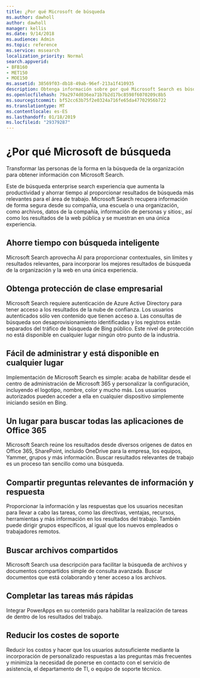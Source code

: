 ```yaml
---
title: ¿Por qué Microsoft de búsqueda
ms.author: dawholl
author: dawholl
manager: kellis
ms.date: 9/14/2018
ms.audience: Admin
ms.topic: reference
ms.service: mssearch
localization_priority: Normal
search.appverid:
- BFB160
- MET150
- MOE150
ms.assetid: 38569f03-db18-49ab-96ef-213a1f410935
description: Obtenga información sobre por qué Microsoft Search es búsqueda inteligente enterprise search para el área de trabajo moderno.
ms.openlocfilehash: 79a2974d036ea71b7b2d17bc8598f6070209c8b5
ms.sourcegitcommit: bf52cc63b75f2e0324a716fe65da47702956b722
ms.translationtype: MT
ms.contentlocale: es-ES
ms.lasthandoff: 01/18/2019
ms.locfileid: "29379287"
---
```

# <a name="why-microsoft-search"></a>¿Por qué Microsoft de búsqueda

Transformar las personas de la forma en la búsqueda de la organización para obtener información con Microsoft Search. 
  
Este de búsqueda enterprise search experiencia que aumenta la productividad y ahorrar tiempo al proporcionar resultados de búsqueda más relevantes para el área de trabajo. Microsoft Search recupera información de forma segura desde su compañía, una escuela o una organización, como archivos, datos de la compañía, información de personas y sitios:, así como los resultados de la web pública y se muestran en una única experiencia.
  
## <a name="save-time-with-intelligent-search"></a>Ahorre tiempo con búsqueda inteligente

Microsoft Search aprovecha AI para proporcionar contextuales, sin límites y resultados relevantes, para incorporar los mejores resultados de búsqueda de la organización y la web en una única experiencia.
  
## <a name="get-enterprise-grade-protection"></a>Obtenga protección de clase empresarial

Microsoft Search requiere autenticación de Azure Active Directory para tener acceso a los resultados de la nube de confianza. Los usuarios autenticados sólo ven contenido que tienen acceso a. Las consultas de búsqueda son desaprovisionamiento identificadas y los registros están separados del tráfico de búsqueda de Bing público. Este nivel de protección no está disponible en cualquier lugar ningún otro punto de la industria.
  
## <a name="easy-to-administer-and-available-everywhere"></a>Fácil de administrar y está disponible en cualquier lugar

Implementación de Microsoft Search es simple: acaba de habilitar desde el centro de administración de Microsoft 365 y personalizar la configuración, incluyendo el logotipo, nombre, color y mucho más. Los usuarios autorizados pueden acceder a ella en cualquier dispositivo simplemente iniciando sesión en Bing.
  
## <a name="one-place-to-search-across-office-365-apps"></a>Un lugar para buscar todas las aplicaciones de Office 365

Microsoft Search reúne los resultados desde diversos orígenes de datos en Office 365, SharePoint, incluido OneDrive para la empresa, los equipos, Yammer, grupos y más información. Buscar resultados relevantes de trabajo es un proceso tan sencillo como una búsqueda.
  
## <a name="share-authoritative-information-and-answer-questions"></a>Compartir preguntas relevantes de información y respuesta

Proporcionar la información y las respuestas que los usuarios necesitan para llevar a cabo las tareas, como las directivas, ventajas, recursos, herramientas y más información en los resultados del trabajo. También puede dirigir grupos específicos, al igual que los nuevos empleados o trabajadores remotos.
  
## <a name="find-shared-files"></a>Buscar archivos compartidos

Microsoft Search usa descripción para facilitar la búsqueda de archivos y documentos compartidos simple de consulta avanzada. Buscar documentos que está colaborando y tener acceso a los archivos. 
  
## <a name="complete-tasks-faster"></a>Completar las tareas más rápidas

Integrar PowerApps en su contenido para habilitar la realización de tareas de dentro de los resultados del trabajo.
  
## <a name="reduce-support-costs"></a>Reducir los costes de soporte

Reducir los costos y hacer que los usuarios autosuficiente mediante la incorporación de personalizado respuestas a las preguntas más frecuentes y minimiza la necesidad de ponerse en contacto con el servicio de asistencia, el departamento de TI, o equipo de soporte técnico.
  

